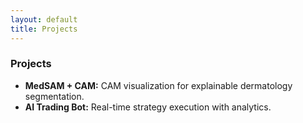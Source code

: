 ```yaml
---
layout: default
title: Projects
---
```

<h3>Projects</h3>
<ul>
  <li><strong>MedSAM + CAM:</strong> CAM visualization for explainable dermatology segmentation.</li>
  <li><strong>AI Trading Bot:</strong> Real-time strategy execution with analytics.</li>
</ul>
